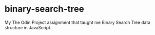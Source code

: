 # binary-search-tree
My The Odin Project assignment that taught me Binary Search Tree data structure in JavaScript.
